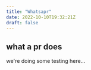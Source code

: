 ```yaml
---
title: "Whatsapr"
date: 2022-10-10T19:32:21Z
draft: false
---
```


## what a pr does

we're doing some testing here...